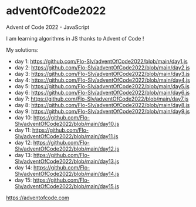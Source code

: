 # adventOfCode2022
Advent of Code 2022 - JavaScript

I am learning algorithms in JS thanks to Advent of Code !

My solutions:
- day 1: https://github.com/Flo-Slv/adventOfCode2022/blob/main/day1.js
- day 2: https://github.com/Flo-Slv/adventOfCode2022/blob/main/day2.js
- day 3: https://github.com/Flo-Slv/adventOfCode2022/blob/main/day3.js
- day 4: https://github.com/Flo-Slv/adventOfCode2022/blob/main/day4.js
- day 5: https://github.com/Flo-Slv/adventOfCode2022/blob/main/day5.js
- day 6: https://github.com/Flo-Slv/adventOfCode2022/blob/main/day6.js
- day 7: https://github.com/Flo-Slv/adventOfCode2022/blob/main/day7.js
- day 8: https://github.com/Flo-Slv/adventOfCode2022/blob/main/day8.js
- day 9: https://github.com/Flo-Slv/adventOfCode2022/blob/main/day9.js
- day 10: https://github.com/Flo-Slv/adventOfCode2022/blob/main/day10.js
- day 11: https://github.com/Flo-Slv/adventOfCode2022/blob/main/day11.js
- day 12: https://github.com/Flo-Slv/adventOfCode2022/blob/main/day12.js
- day 13: https://github.com/Flo-Slv/adventOfCode2022/blob/main/day13.js
- day 14: https://github.com/Flo-Slv/adventOfCode2022/blob/main/day14.js
- day 15: https://github.com/Flo-Slv/adventOfCode2022/blob/main/day15.js

https://adventofcode.com
